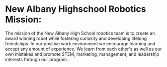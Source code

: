 # New Albany Highschool Robotics Mission:

The mission of the New Albany High School robotics team is to create an award winning robot while fostering curiosity and developing lifelong friendships. In our positive work environment we encourage learning and accept any amount of experience. We learn from each other's as well as our own mistakes and promote STEM, marketing, management, and leadership interests through our program.



